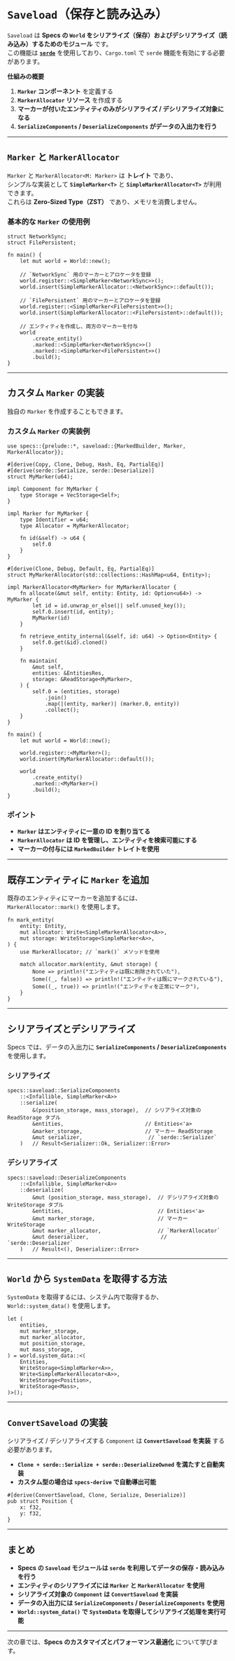 # `Saveload`（保存と読み込み）

`Saveload` は **Specs の `World` をシリアライズ（保存）およびデシリアライズ（読み込み）するためのモジュール** です。  
この機能は **[`serde`]** を使用しており、`Cargo.toml` で `serde` 機能を有効にする必要があります。

[`serde`]: https://docs.rs/serde

**仕組みの概要**
1. **`Marker` コンポーネント** を定義する
2. **`MarkerAllocator` リソース** を作成する
3. **マーカーが付いたエンティティのみがシリアライズ / デシリアライズ対象になる**
4. **`SerializeComponents` / `DeserializeComponents` がデータの入出力を行う**

---

## `Marker` と `MarkerAllocator`

`Marker` と `MarkerAllocator<M: Marker>` は **トレイト** であり、  
シンプルな実装として **`SimpleMarker<T>`** と **`SimpleMarkerAllocator<T>`** が利用できます。  
これらは **Zero-Sized Type（ZST）** であり、メモリを消費しません。

### **基本的な `Marker` の使用例**
```rust,ignore
struct NetworkSync;
struct FilePersistent;

fn main() {
    let mut world = World::new();

    // `NetworkSync` 用のマーカーとアロケータを登録
    world.register::<SimpleMarker<NetworkSync>>();
    world.insert(SimpleMarkerAllocator::<NetworkSync>::default());

    // `FilePersistent` 用のマーカーとアロケータを登録
    world.register::<SimpleMarker<FilePersistent>>();
    world.insert(SimpleMarkerAllocator::<FilePersistent>::default());

    // エンティティを作成し、両方のマーカーを付与
    world
        .create_entity()
        .marked::<SimpleMarker<NetworkSync>>()
        .marked::<SimpleMarker<FilePersistent>>()
        .build();
}
```

---

## カスタム `Marker` の実装

独自の `Marker` を作成することもできます。

### **カスタム `Marker` の実装例**
```rust,ignore
use specs::{prelude::*, saveload::{MarkedBuilder, Marker, MarkerAllocator}};

#[derive(Copy, Clone, Debug, Hash, Eq, PartialEq)]
#[derive(serde::Serialize, serde::Deserialize)]
struct MyMarker(u64);

impl Component for MyMarker {
    type Storage = VecStorage<Self>;
}

impl Marker for MyMarker {
    type Identifier = u64;
    type Allocator = MyMarkerAllocator;

    fn id(&self) -> u64 {
        self.0
    }
}

#[derive(Clone, Debug, Default, Eq, PartialEq)]
struct MyMarkerAllocator(std::collections::HashMap<u64, Entity>);

impl MarkerAllocator<MyMarker> for MyMarkerAllocator {
    fn allocate(&mut self, entity: Entity, id: Option<u64>) -> MyMarker {
        let id = id.unwrap_or_else(|| self.unused_key());
        self.0.insert(id, entity);
        MyMarker(id)
    }

    fn retrieve_entity_internal(&self, id: u64) -> Option<Entity> {
        self.0.get(&id).cloned()
    }

    fn maintain(
        &mut self,
        entities: &EntitiesRes,
        storage: &ReadStorage<MyMarker>,
    ) {
        self.0 = (entities, storage)
            .join()
            .map(|(entity, marker)| (marker.0, entity))
            .collect();
    }
}

fn main() {
    let mut world = World::new();

    world.register::<MyMarker>();
    world.insert(MyMarkerAllocator::default());

    world
        .create_entity()
        .marked::<MyMarker>()
        .build();
}
```

### **ポイント**
- **`Marker` はエンティティに一意の ID を割り当てる**
- **`MarkerAllocator` は ID を管理し、エンティティを検索可能にする**
- **マーカーの付与には `MarkedBuilder` トレイトを使用**

---

## 既存エンティティに `Marker` を追加

既存のエンティティにマーカーを追加するには、  
`MarkerAllocator::mark()` を使用します。

```rust,ignore
fn mark_entity(
    entity: Entity,
    mut allocator: Write<SimpleMarkerAllocator<A>>,
    mut storage: WriteStorage<SimpleMarker<A>>,
) {
    use MarkerAllocator; // `mark()` メソッドを使用

    match allocator.mark(entity, &mut storage) {
        None => println!("エンティティは既に削除されていた"),
        Some((_, false)) => println!("エンティティは既にマークされている"),
        Some((_, true)) => println!("エンティティを正常にマーク"),
    }
}
```

---

## シリアライズとデシリアライズ

Specs では、データの入出力に **`SerializeComponents` / `DeserializeComponents`** を使用します。

### **シリアライズ**
```rust,ignore
specs::saveload::SerializeComponents
    ::<Infallible, SimpleMarker<A>>
    ::serialize(
        &(position_storage, mass_storage),  // シリアライズ対象の ReadStorage タプル
        &entities,                          // Entities<'a>
        &marker_storage,                    // マーカー ReadStorage
        &mut serializer,                     // `serde::Serializer`
    )   // Result<Serializer::Ok, Serializer::Error>
```

### **デシリアライズ**
```rust,ignore
specs::saveload::DeserializeComponents
    ::<Infallible, SimpleMarker<A>>
    ::deserialize(
        &mut (position_storage, mass_storage),  // デシリアライズ対象の WriteStorage タプル
        &entities,                              // Entities<'a>
        &mut marker_storage,                    // マーカー WriteStorage
        &mut marker_allocator,                  // `MarkerAllocator`
        &mut deserializer,                       // `serde::Deserializer`
    )   // Result<(), Deserializer::Error>
```

---

## `World` から `SystemData` を取得する方法

`SystemData` を取得するには、システム内で取得するか、  
`World::system_data()` を使用します。

```rust,ignore
let (
    entities,
    mut marker_storage,
    mut marker_allocator,
    mut position_storage,
    mut mass_storage,
) = world.system_data::<(
    Entities,
    WriteStorage<SimpleMarker<A>>,
    Write<SimpleMarkerAllocator<A>>,
    WriteStorage<Position>,
    WriteStorage<Mass>,
)>();
```

---

## `ConvertSaveload` の実装

シリアライズ / デシリアライズする `Component` は **`ConvertSaveload` を実装** する必要があります。

- **`Clone + serde::Serialize + serde::DeserializeOwned` を満たすと自動実装**
- **カスタム型の場合は `specs-derive` で自動導出可能**

```rust,ignore
#[derive(ConvertSaveload, Clone, Serialize, Deserialize)]
pub struct Position {
    x: f32,
    y: f32,
}
```

---

## まとめ

- **Specs の `Saveload` モジュールは `serde` を利用してデータの保存・読み込みを行う**
- **エンティティのシリアライズには `Marker` と `MarkerAllocator` を使用**
- **シリアライズ対象の `Component` は `ConvertSaveload` を実装**
- **データの入出力には `SerializeComponents` / `DeserializeComponents` を使用**
- **`World::system_data()` で `SystemData` を取得してシリアライズ処理を実行可能**

---

次の章では、**Specs のカスタマイズとパフォーマンス最適化** について学びます。